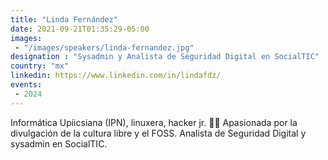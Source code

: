 ```yaml
---
title: "Linda Fernández"
date: 2021-09-21T01:35:29-05:00
images:
 - "/images/speakers/linda-fernandez.jpg"
designation : "Sysadmin y Analista de Seguridad Digital en SocialTIC"
country: "mx"
linkedin: https://www.linkedin.com/in/lindafdz/
events:
 - 2024
---
```


Informática Upiicsiana (IPN), linuxera, hacker jr. 💚🐧 Apasionada por la divulgación de la cultura libre y el FOSS. Analista de Seguridad Digital y sysadmin en SocialTIC.

